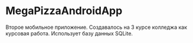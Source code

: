 # MegaPizzaAndroidApp

Второе мобильное приложение. Создавалось на 3 курсе колледжа как курсовая работа. Использует базу данных SQLite.

